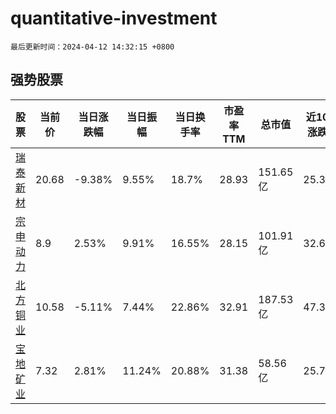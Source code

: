 # quantitative-investment

`最后更新时间：2024-04-12 14:32:15 +0800`

## 强势股票

|股票|当前价|当日涨跌幅|当日振幅|当日换手率|市盈率TTM|总市值|近10日涨跌幅|
|----|----|----|----|----|----|----|----|
|[瑞泰新材](https://xueqiu.com/S/SZ301238)|20.68|-9.38%|9.55%|18.7%|28.93|151.65亿|25.33%|
|[宗申动力](https://xueqiu.com/S/SZ001696)|8.9|2.53%|9.91%|16.55%|28.15|101.91亿|32.64%|
|[北方铜业](https://xueqiu.com/S/SZ000737)|10.58|-5.11%|7.44%|22.86%|32.91|187.53亿|47.35%|
|[宝地矿业](https://xueqiu.com/S/SH601121)|7.32|2.81%|11.24%|20.88%|31.38|58.56亿|25.77%|
